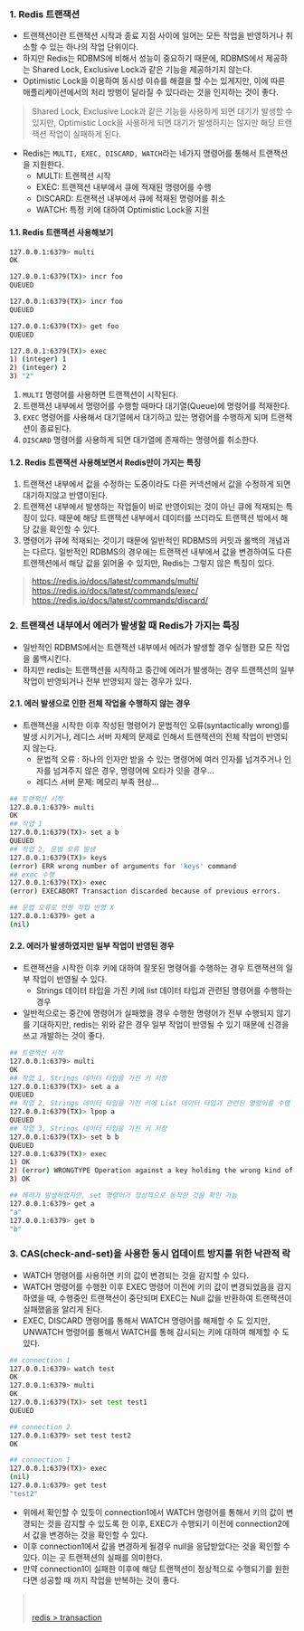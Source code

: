 ### 1. Redis 트랜잭션
- 트랜잭션이란 트랜잭션 시작과 종료 지점 사이에 일어는 모든 작업을 반영하거나 취소할 수 있는 하나의 작업 단위이다.
- 하지만 Redis는 RDBMS에 비해서 성능이 중요하기 때문에, RDBMS에서 제공하는 Shared Lock, Exclusive Lock과 같은 기능을 제공하기지 않는다.
- Optimistic Lock을 이용하여 동시성 이슈를 해결을 할 수는 있게지만, 이에 따른 애플리케이션에서의 처리 방벙이 달라질 수 있다라는 것을 인지하는 것이 좋다.
> Shared Lock, Exclusive Lock과 같은 기능을 사용하게 되면 대기가 발생할 수 있지만, Optimistic Lock을 사용하게 되면 대기가 발생하지는 않지만 해당 트랜잭션 작업이 실패하게 된다.
- Redis는 `MULTI, EXEC, DISCARD, WATCH`라는 네가지 명령어를 통해서 트랜잭션을 지원한다.
  - MULTI: 트랜잭션 시작
  - EXEC: 트랜잭션 내부에서 큐에 적재된 명령어를 수행
  - DISCARD: 트랜잭션 내부에서 큐에 적재된 명령어를 취소
  - WATCH: 특정 키에 대하여 Optimistic Lock을 지원 
 


#### 1.1. Redis 트랜잭션 사용해보기
```sh
127.0.0.1:6379> multi
OK

127.0.0.1:6379(TX)> incr foo
QUEUED

127.0.0.1:6379(TX)> incr foo
QUEUED

127.0.0.1:6379(TX)> get foo
QUEUED

127.0.0.1:6379(TX)> exec
1) (integer) 1
2) (integer) 2
3) "2"
```
1. `MULTI` 명령어를 사용하면 트랜잭션이 시작된다.
2. 트랜잭션 내부에서 명령어를 수행할 때마다 대기열(Queue)에 명령어를 적재한다.
3. `EXEC` 명령어를 사용해서 대기열에서 대기하고 있는 명령어를 수행하게 되며 트랜잭션이 종료된다.
4. `DISCARD` 명령어를 사용하게 되면 대가열에 존재하는 명령어를 취소한다.

#### 1.2. Redis 트랜잭션 사용해보면서 Redis만이 가지는 특징
1. 트랜잭션 내부에서 값을 수정하는 도중이라도 다른 커넥션에서 값을 수정하게 되면 대기하지않고 반영이된다.
2. 트랜잭션 내부에서 발생하는 작업들이 바로 반영이되는 것이 아닌 큐에 적재되는 특징이 있다. 때문에 해당 트랜잭션 내부에서 데이터를 쓰더라도 트랜잭션 밖에서 해당 값을 확인할 수 있다.
3. 명령어가 큐에 적재되는 것이기 때문에 일반적인 RDBMS의 커밋과 롤백의 개념과는 다르다. 일반적인 RDBMS의 경우에는 트랜잭션 내부에서 값을 변경하여도 다른 트랜잭션에서 해당 값을 읽어올 수 있지만, Redis는 그렇지 않은 특징이 있다.


> https://redis.io/docs/latest/commands/multi/ <br/>
> https://redis.io/docs/latest/commands/exec/ <br/>
> https://redis.io/docs/latest/commands/discard/

### 2. 트랜잭션 내부에서 에러가 발생할 때 Redis가 가지는 특징
- 일반적인 RDBMS에서는 트랜잭션 내부에서 에러가 발생할 경우 실행한 모든 작업을 롤백시킨다.
- 하지만 redis는 트랜잭션을 시작하고 중간에 에러가 발생하는 경우 트랜잭션의 일부 작업이 반영되거나 전부 반영되지 않는 경우가 있다.

#### 2.1. 에러 발생으로 인한 전체 작업을 수행하지 않는 경우
- 트랜잭션을 시작한 이후 작성된 명령어가 문법적인 오류(syntactically wrong)를 발생 시키거나, 레디스 서버 자체의 문제로 인해서 트랜잭션의 전체 작업이 반영되지 않는다.
  - 문법적 오류 : 하나의 인자만 받을 수 있는 명령어에 여러 인자를 넘겨주거나 인자를 넘겨주지 않은 경우, 명령어에 오타가 잇을 경우...
  - 레디스 서버 문제: 메모리 부족 현상... 

```sh
## 트랜잭션 시작
127.0.0.1:6379> multi
OK
## 작업 1
127.0.0.1:6379(TX)> set a b
QUEUED
## 작업 2, 문법 오류 발생
127.0.0.1:6379(TX)> keys
(error) ERR wrong number of arguments for 'keys' command
## exec 수행
127.0.0.1:6379(TX)> exec
(error) EXECABORT Transaction discarded because of previous errors.

## 문법 오류로 인한 작업 반영 X
127.0.0.1:6379> get a
(nil)
```

#### 2.2. 에러가 발생하였지만 일부 작업이 반영된 경우
- 트랜잭션을 시작한 이후 키에 대하여 잘못된 명령어를 수행하는 경우 트랜잭션의 일부 작업이 반영될 수 있다.
  - Strings 데이터 타입을 가진 키에 list 데이터 타입과 관련된 명령어를 수행하는 경우
- 일반적으로는 중간에 명령어가 실패했을 경우 수행한 명령어가 전부 수행되지 않기를 기대하지만, redis는 위와 같은 경우 일부 작업이 반영될 수 있기 때문에 신경을 쓰고 개발하는 것이 좋다.

```sh
## 트랜잭션 시작
127.0.0.1:6379> multi
OK
## 작업 1, Strings 데이터 타입을 가진 키 저장
127.0.0.1:6379(TX)> set a a
QUEUED
## 작업 2, Strings 데이터 타입을 가진 키에 List 데이터 타입과 관련된 명령어를 수행
127.0.0.1:6379(TX)> lpop a
QUEUED
## 작업 3, Strings 데이터 타입을 가진 키 저장 
127.0.0.1:6379(TX)> set b b
QUEUED
127.0.0.1:6379(TX)> exec
1) OK
2) (error) WRONGTYPE Operation against a key holding the wrong kind of value
3) OK

## 에러가 발생하였지만, set 명령어가 정상적으로 동작한 것을 확인 가능
127.0.0.1:6379> get a
"a"
127.0.0.1:6379> get b
"b"
```

### 3. CAS(check-and-set)을 사용한 동시 업데이트 방지를 위한 낙관적 락
- WATCH 명령어를 사용하면 키의 값이 변경되는 것을 감지할 수 있다.
- WATCH 명령어를 수행한 이후 EXEC 명령어 이전에 키의 값이 변경되었음을 감지하였을 때, 수행중인 트랜잭션이 중단되며 EXEC는 Null 값을 반환하여 트랜잭션이 실패했음을 알리게 된다.
- EXEC, DISCARD 명령어를 통해서 WATCH 명령어를 해제할 수 도 있지만, UNWATCH 명령어를 통해서 WATCH를 통해 감시되는 키에 대하여 해제할 수 도 있다.

```sh
## connection 1
127.0.0.1:6379> watch test
OK
127.0.0.1:6379> multi
OK
127.0.0.1:6379(TX)> set test test1
QUEUED

## connection 2
127.0.0.1:6379> set test test2
OK

## connection 1
127.0.0.1:6379(TX)> exec
(nil)
127.0.0.1:6379> get test
"test2"
```
- 위에서 확인할 수 있듯이 connection1에서 WATCH 명령어를 통해서 키의 값이 변경되는 것을 감지할 수 있도록 한 이후, EXEC가 수행되기 이전에 connection2에서 값을 변경하는 것을 확인할 수 있다.
- 이후 connection1에서 값을 변경하게 될경우 null을 응답받았다는 것을 확인할 수 있다. 이는 곳 트랜잭션의 실패를 의미한다.
- 만약 connection1이 실패한 이후에 해당 트랜잭션이 정상적으로 수행되기를 원한다면 성공할 때 까지 작업을 반복하는 것이 좋다.


> [](https://sabarada.tistory.com/177) <br/>
> [](https://velog.io/@cmsskkk/redis-transaction-spring-and-lua-pipeline) <br/>
> [redis > transaction](https://redis.io/docs/latest/develop/interact/transactions/)
